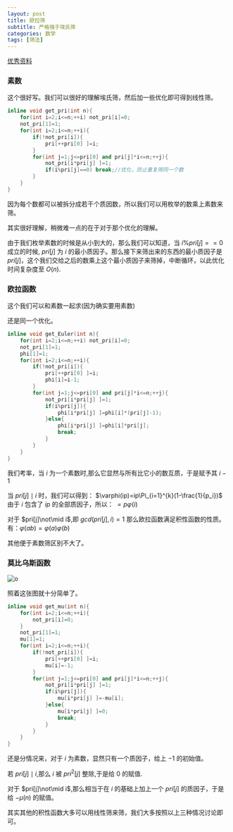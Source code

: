 ```yaml
---
layout: post
title: 欧拉筛
subtitle: 严格强于埃氏筛
categories: 数学
tags: [筛法]
---
```


[优秀资料](https://www.cnblogs.com/Paul-Guderian/p/7723031.html)

### 素数

这个很好写。我们可以很好的理解埃氏筛，然后加一些优化即可得到线性筛。

```cpp
inline void get_pri(int n){
	for(int i=2;i<=n;++i) not_pri[i]=0;
	not_pri[1]=1;
	for(int i=2;i<=n;++i){
		if(!not_pri[i]){
			pri[++pri[0] ]=i;
		}
		for(int j=1;j<=pri[0] and pri[j]*i<=n;++j){
			not_pri[i*pri[j] ]=1;
			if(i%pri[j]==0) break;//优化，防止重复筛同一个数
		}
	}
}
```
因为每个数都可以被拆分成若干个质因数，所以我们可以用枚举的数乘上素数来筛。

其实很好理解，稍微难一点的在于对于那个优化的理解。

由于我们枚举素数的时候是从小到大的，那么我们可以知道，当 $i\% pri[j]==0$ 成立的时候, $pri[j]$ 为 $i$ 的最小质因子。那么接下来筛出来的东西的最小质因子是 $pri[j]$，这个我们交给之后的数乘上这个最小质因子来筛掉，中断循环，以此优化时间复杂度至 $O(n)$.

### 欧拉函数

这个我们可以和素数一起求(因为确实要用素数)

还是同一个优化。
```cpp
inline void get_Euler(int n){
	for(int i=2;i<=n;++i) not_pri[i]=0;
	not_pri[1]=1;
	phi[1]=1;
	for(int i=2;i<=n;++i){
		if(!not_pri[i]){
			pri[++pri[0] ]=i;
			phi[i]=i-1;
		}
		for(int j=1;j<=pri[0] and pri[j]*i<=n;++j){
			not_pri[i*pri[j] ]=1;
			if(i%pri[j]){
				phi[i*pri[j] ]=phi[i]*(pri[j]-1);
			}else{
				phi[i*pri[j] ]=phi[i]*pri[j];
				break;
			}
		}
	}
}
```
我们考率，当 $i$ 为一个素数时,那么它显然与所有比它小的数互质，于是赋予其 $i-1$

当 $pri[j]\mid i$ 时，我们可以得到：
$\varphi(ip)=ip\Pi_{i=1}^{k}(1-\frac{1}{p_i})$
由于 $i$ 包含了 $ip$ 的全部质因子，所以：
$=p\varphi (i)$

对于 $pri[j]\not\mid i$,即 $gcd(pri[j],i)=1$ 那么欧拉函数满足积性函数的性质。
有：$\varphi(ab)=\varphi(a)\varphi(b)$

其他便于素数筛区别不大了。

### 莫比乌斯函数

![o](https://cdn.luogu.com.cn/upload/image_hosting/4epse4bs.png)

照着这张图就十分简单了。

```cpp
inline void get_mu(int n){
	for(int i=2;i<=n;++i){
		not_pri[i]=0;
	}
	not_pri[1]=1;
	mu[1]=1;
	for(int i=2;i<=n;++i){
		if(!not_pri[i]){
			pri[++pri[0] ]=i;
			mu[i]=-1;
		}
		for(int j=1;j<=pri[0] and pri[j]*i<=n;++j){
			not_pri[i*pri[j] ]=1;
			if(i%pri[j]){
				mu[i*pri[j] ]=-mu[i];
			}else{
				mu[i*pri[j] ]=0;
				break;
			}
		}
	}
}
```

还是分情况来，对于 $i$ 为素数，显然只有一个质因子，给上 $-1$ 的初始值。

若 $pri[j]\mid i$,那么 $i$ 被 $pri^2[j]$ 整除,于是给 $0$ 的赋值.

对于 $pri[j]\not\mid i$,那么相当于在 $i$ 的基础上加上一个 $pri[j]$ 的质因子，于是给 $-\mu(n)$ 的赋值。

其实其他的积性函数大多可以用线性筛来筛，我们大多按照以上三种情况讨论即可。
